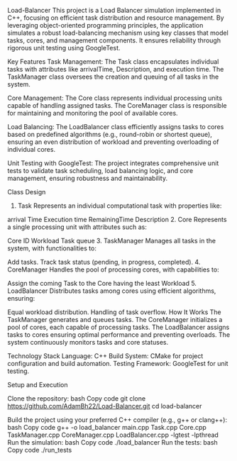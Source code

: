 Load-Balancer
This project is a Load Balancer simulation implemented in C++, focusing on efficient task distribution and resource management. By leveraging object-oriented programming principles, the application simulates a robust load-balancing mechanism using key classes that model tasks, cores, and management components. It ensures reliability through rigorous unit testing using GoogleTest.

Key Features
Task Management:
The Task class encapsulates individual tasks with attributes like arrivalTime, Description, and execution time. The TaskManager class oversees the creation and queuing of all tasks in the system.

Core Management:
The Core class represents individual processing units capable of handling assigned tasks. The CoreManager class is responsible for maintaining and monitoring the pool of available cores.

Load Balancing:
The LoadBalancer class efficiently assigns tasks to cores based on predefined algorithms (e.g., round-robin or shortest queue), ensuring an even distribution of workload and preventing overloading of individual cores.

Unit Testing with GoogleTest:
The project integrates comprehensive unit tests to validate task scheduling, load balancing logic, and core management, ensuring robustness and maintainability.

Class Design
1. Task
Represents an individual computational task with properties like:

arrival Time
Execution time
RemainingTime
Description
2. Core
Represents a single processing unit with attributes such as:

Core ID
Workload
Task queue
3. TaskManager
Manages all tasks in the system, with functionalities to:

Add tasks.
Track task status (pending, in progress, completed).
4. CoreManager
Handles the pool of processing cores, with capabilities to:

Assign the coming Task to the Core having the least Workload
5. LoadBalancer
Distributes tasks among cores using efficient algorithms, ensuring:

Equal workload distribution.
Handling of task overflow.
How It Works
The TaskManager generates and queues tasks.
The CoreManager initializes a pool of cores, each capable of processing tasks.
The LoadBalancer assigns tasks to cores ensuring optimal performance and preventing overloads.
The system continuously monitors tasks and core statuses.

Technology Stack
Language: C++
Build System: CMake for project configuration and build automation.
Testing Framework: GoogleTest for unit testing.

Setup and Execution

Clone the repository:
bash
Copy code
git clone https://github.com/AdamBh22/Load-Balancer.git
cd load-balancer

Build the project using your preferred C++ compiler (e.g., g++ or clang++):
bash
Copy code
g++ -o load_balancer main.cpp Task.cpp Core.cpp TaskManager.cpp CoreManager.cpp LoadBalancer.cpp -lgtest -lpthread
Run the simulation:
bash
Copy code
./load_balancer
Run the tests:
bash
Copy code
./run_tests


